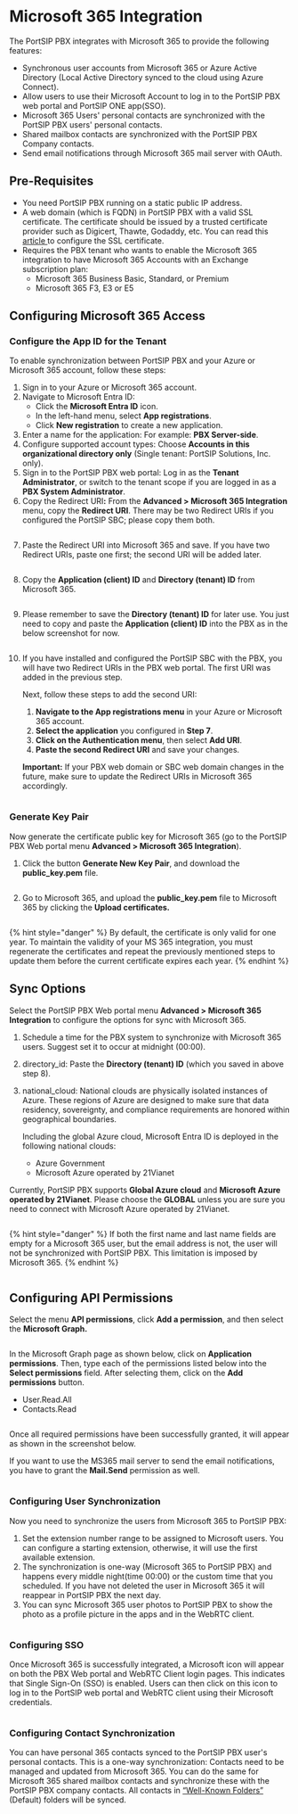# Microsoft 365 Integration

The PortSIP PBX integrates with Microsoft 365 to provide the following features:

* Synchronous user accounts from Microsoft 365 or Azure Active Directory (Local Active Directory synced to the cloud using Azure Connect).
* Allow users to use their Microsoft Account to log in to the PortSIP PBX web portal and PortSIP ONE app(SSO).
* Microsoft 365 Users' personal contacts are synchronized with the PortSIP PBX users' personal contacts.
* Shared mailbox contacts are synchronized with the PortSIP PBX Company contacts.
* Send email notifications through Microsoft 365 mail server with OAuth.

## Pre-Requisites <a href="#prerequisites" id="prerequisites"></a>

* You need PortSIP PBX running on a static public IP address.
* A web domain (which is FQDN) in PortSIP PBX with a valid SSL certificate. The certificate should be issued by a trusted certificate provider such as Digicert, Thawte, Godaddy, etc. You can read this [article ](../certificates-for-tls-https-webrtc/)to configure the SSL certificate.
* Requires the PBX tenant who wants to enable the Microsoft 365 integration to have Microsoft 365 Accounts with an Exchange subscription plan:
  * Microsoft 365 Business Basic, Standard, or Premium
  * Microsoft 365 F3, E3 or E5

## Configuring Microsoft 365 Access <a href="#h.vxxjg34xby16" id="h.vxxjg34xby16"></a>

### Configure the App ID for the Tenant

To enable synchronization between PortSIP PBX and your Azure or Microsoft 365 account, follow these steps:

1. Sign in to your Azure or Microsoft 365 account.
2. Navigate to Microsoft Entra ID:
   * Click the **Microsoft Entra ID** icon.
   * In the left-hand menu, select **App registrations**.
   * Click **New registration** to create a new application.
3. Enter a name for the application: For example: **PBX Server-side**.
4. Configure supported account types: Choose **Accounts in this organizational directory only** (Single tenant: PortSIP Solutions, Inc. only).
5. Sign in to the PortSIP PBX web portal: Log in as the **Tenant Administrator**, or switch to the tenant scope if you are logged in as a **PBX System Administrator**.
6. Copy the Redirect UR&#x49;**:** From the **Advanced > Microsoft 365 Integration** menu, copy the **Redirect URI**. There may be two Redirect URIs if you configured the PortSIP SBC; please copy them both.

<figure><img src="../../../.gitbook/assets/ms365_callback_v22_1.png" alt=""><figcaption></figcaption></figure>

7. Paste the Redirect URI into Microsoft 365 and save. If you have two Redirect URIs, paste one first; the second URI will be added later.

<figure><img src="../../../.gitbook/assets/ms365_registration_1.png" alt=""><figcaption></figcaption></figure>

8. Copy the **Application (client) ID** and **Directory (tenant) ID** from Microsoft 365.

<figure><img src="../../../.gitbook/assets/ms365_registration_2.png" alt=""><figcaption></figcaption></figure>

9. Please remember to save the **Directory (tenant) ID** for later use. You just need to copy and paste the **Application (client) ID** into the PBX as in the below screenshot for now.

<figure><img src="../../../.gitbook/assets/ms365_registration_3.png" alt=""><figcaption></figcaption></figure>

10. If you have installed and configured the PortSIP SBC with the PBX, you will have two Redirect URIs in the PBX web portal. The first URI was added in the previous step.

    Next, follow these steps to add the second URI:

    1. **Navigate to the App registrations menu** in your Azure or Microsoft 365 account.
    2. **Select the application** you configured in **Step 7**.
    3. **Click on the Authentication menu**, then select **Add URI**.
    4. **Paste the second Redirect URI** and save your changes.

    **Important:** If your PBX web domain or SBC web domain changes in the future, make sure to update the Redirect URIs in Microsoft 365 accordingly.

<figure><img src="../../../.gitbook/assets/ms365_registration_4.png" alt=""><figcaption></figcaption></figure>

### Generate Key Pair

Now generate the certificate public key for Microsoft 365 (go to the PortSIP PBX Web portal menu **Advanced > Microsoft 365 Integration**).

1. Click the button **Generate New Key Pair**, and download the **public\_key.pem** file.

<figure><img src="../../../.gitbook/assets/ms365_key_pair.png" alt=""><figcaption></figcaption></figure>

2. Go to Microsoft 365, and upload the **public\_key.pem** file to Microsoft 365 by clicking the **Upload certificates.**

<figure><img src="../../../.gitbook/assets/portsip_ms365_2.png" alt=""><figcaption></figcaption></figure>

{% hint style="danger" %}
By default, the certificate is only valid for one year. To maintain the validity of your MS 365 integration, you must regenerate the certificates and repeat the previously mentioned steps to update them before the current certificate expires each year.
{% endhint %}

## Sync Options

Select the PortSIP PBX Web portal menu  **Advanced > Microsoft 365 Integration** to configure the options for sync with Microsoft 365.

1. Schedule a time for the PBX system to synchronize with Microsoft 365 users. Suggest set it to occur at midnight (00:00).&#x20;
2. directory\_id: Paste the **Directory (tenant) ID** (which you saved in above step 8).
3.  national\_cloud: National clouds are physically isolated instances of Azure. These regions of Azure are designed to make sure that data residency, sovereignty, and compliance requirements are honored within geographical boundaries.

    Including the global Azure cloud, Microsoft Entra ID is deployed in the following national clouds:

    * Azure Government
    * Microsoft Azure operated by 21Vianet

Currently, PortSIP PBX supports **Global Azure cloud** and **Microsoft Azure operated by 21Vianet**. Please choose the **GLOBAL** unless you are sure you need to connect with Microsoft Azure operated by 21Vianet.

<figure><img src="../../../.gitbook/assets/sync_options.png" alt=""><figcaption></figcaption></figure>

{% hint style="danger" %}
If both the first name and last name fields are empty for a Microsoft 365 user, but the email address is not, the user will not be synchronized with PortSIP PBX. This limitation is imposed by Microsoft 365.
{% endhint %}

<figure><img src="../../../.gitbook/assets/sync_ms365.png" alt=""><figcaption></figcaption></figure>



## Configuring API Permissions <a href="#h.vxxjg34xby16" id="h.vxxjg34xby16"></a>

Select the menu **API permissions**, click **Add a permission**, and then select the **Microsoft Graph.**

<figure><img src="../../../.gitbook/assets/ms365-permissions-1.png" alt=""><figcaption></figcaption></figure>

In the Microsoft Graph page as shown below, click on **Application permissions**. Then, type each of the permissions listed below into the **Select permissions** field. After selecting them, click on the **Add permissions** button.

* User.Read.All
* Contacts.Read

<figure><img src="../../../.gitbook/assets/ms365-permissions-2.png" alt=""><figcaption></figcaption></figure>

Once all required permissions have been successfully granted, it will appear as shown in the screenshot below.

If you want to use the MS365 mail server to send the email notifications, you have to grant the **Mail.Send** permission as well.

<figure><img src="../../../.gitbook/assets/ms365-permissions-3.png" alt=""><figcaption></figcaption></figure>

### Configuring User Synchronization <a href="#h.qstanjnw2wlt" id="h.qstanjnw2wlt"></a>

Now you need to synchronize the users from Microsoft 365 to PortSIP PBX:

1. Set the extension number range to be assigned to Microsoft users. You can configure a starting extension, otherwise, it will use the first available extension.
2. The synchronization is one-way (Microsoft 365 to PortSIP PBX) and happens every middle night(time 00:00) or the custom time that you scheduled. If you have not deleted the user in Microsoft 365 it will reappear in PortSIP PBX the next day.
3. You can sync Microsoft 365 user photos to PortSIP PBX to show the photo as a profile picture in the apps and in the WebRTC client.

<figure><img src="../../../.gitbook/assets/portsip_ms365_5.png" alt=""><figcaption></figcaption></figure>

### Configuring SSO <a href="#h.nldqa5h65d0n" id="h.nldqa5h65d0n"></a>

Once Microsoft 365 is successfully integrated, a Microsoft icon will appear on both the PBX Web portal and WebRTC Client login pages. This indicates that Single Sign-On (SSO) is enabled. Users can then click on this icon to log in to the PortSIP web portal and WebRTC client using their Microsoft credentials.

<figure><img src="../../../.gitbook/assets/portsip_ms365_sso.png" alt=""><figcaption></figcaption></figure>

### Configuring Contact Synchronization <a href="#h.pwuvv0v8qcyq" id="h.pwuvv0v8qcyq"></a>

You can have personal 365 contacts synced to the PortSIP PBX user's personal contacts. This is a one-way synchronization: Contacts need to be managed and updated from Microsoft 365. You can do the same for Microsoft 365 shared mailbox contacts and synchronize these with the PortSIP PBX company contacts. All contacts in [“Well-Known Folders”](https://learn.microsoft.com/en-us/dotnet/api/microsoft.exchange.webservices.data.wellknownfoldername?view=exchange-ews-api) (Default) folders will be synced.

<figure><img src="../../../.gitbook/assets/portsip_ms365_6.png" alt=""><figcaption></figcaption></figure>

